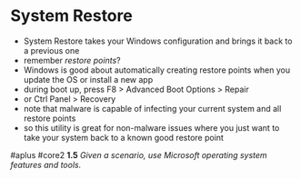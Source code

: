 # System Restore

- System Restore takes your Windows configuration and brings it back to a previous one
- remember *restore points*?
- Windows is good about automatically creating restore points when you update the OS or install a new app
- during boot up, press F8 > Advanced Boot Options > Repair
- or Ctrl Panel > Recovery
- note that malware is capable of infecting your current system and all restore points
- so this utility is great for non-malware issues where you just want to take your system back to a known good restore point

#aplus #core2 **1.5** *Given a scenario, use Microsoft operating system features and tools.* 
